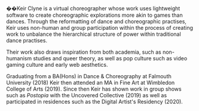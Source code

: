 ��Keir Clyne is a virtual choreographer whose work uses lightweight software to create choreographic explorations more akin to games than dances. Through the reformatting of dance and choreographic practises, Keir uses non-human and group participation within the process of creating work to unbalance the hierarchical structure of power within traditional dance practises.

  Their work also draws inspiration from both academia, such as non-humanism studies and queer theory, as well as pop culture such as video gaming culture and early web aesthetics.

  Graduating from a BA(Hons) in Dance & Choreography at Falmouth University (2018) Keir then attended an MA in Fine Art at Wimbledon College of Arts (2019). Since then Keir has shown work in group shows such as *Postopia* with the Uncovered Collective (2019) as well as participated in residences such as the Digital Artist's Residency (2020).




